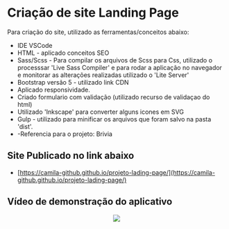 # Criação de site Landing Page

  Para criação do site, utilizado as ferramentas/conceitos abaixo:

  - IDE VSCode
  - HTML - aplicado conceitos SEO
  - Sass/Scss - Para compilar os arquivos de Scss para Css, utilizado o processsar 'Live Sass Compiler' e para rodar a aplicação no navegador e monitorar as alterações realizadas utilizado o 'Lite Server' 
  - Bootstrap versão 5 - utilizado link CDN
  - Aplicado responsividade.
  - Criado formulario com validação (utilizado recurso de validaçao do html)
  - Utilizado 'Inkscape' para converter alguns icones em SVG
  - Gulp - utilizado para minificar os arquivos que foram salvo na pasta 'dist'.
  - -Referencia para o projeto: Brivia

## Site Publicado no link abaixo  

- [https://camila-github.github.io/projeto-lading-page/](https://camila-github.github.io/projeto-lading-page/)

## Vídeo de demonstração do aplicativo

<p align="center">
   <img src="https://github.com/camila-github/projeto-lading-page/blob/main/docs/video.gif"/>
</p>


